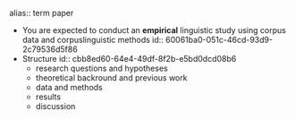alias:: term paper

- You are expected to conduct an **empirical** linguistic study using corpus data and corpuslinguistic methods
  id:: 60061ba0-051c-46cd-93d9-2c79536d5f86
- Structure
  id:: cbb8ed60-64e4-49df-8f2b-e5bd0dcd08b6
	- research questions and hypotheses
	- theoretical backround and previous work
	- data and methods
	- results
	- discussion